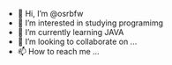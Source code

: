 - 👋 Hi, I’m @osrbfw
- 👀 I’m interested in studying programimg
- 🌱 I’m currently learning JAVA
- 💞️ I’m looking to collaborate on ...
- 📫 How to reach me ...

<!---
osrbfw/osrbfw is a ✨ special ✨ repository because its `README.md` (this file) appears on your GitHub profile.
You can click the Preview link to take a look at your changes.
--->
